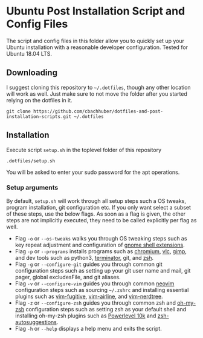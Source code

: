 # Ubuntu Post Installation Script and Config Files

The script and config files in this folder allow you to quickly set up your Ubuntu installation with a reasonable developer configuration. Tested for Ubuntu 18.04 LTS.

## Downloading

I suggest cloning this repository to `~/.dotfiles`, though any other location will work as well. Just make sure to not move the folder after you started relying on the dotfiles in it.

```
git clone https://github.com/cbachhuber/dotfiles-and-post-installation-scripts.git ~/.dotfiles
```

## Installation

Execute script `setup.sh` in the toplevel folder of this repository

```
.dotfiles/setup.sh
```

You will be asked to enter your sudo password for the apt operations.

### Setup arguments

By default, `setup.sh` will work through all setup steps such a OS tweaks, program installation, git configuration etc. If you only want select a subset of these steps, use the below flags. As soon as a flag is given, the other steps are not implicitly executed, they need to be called explicitly per flag as well.


- Flag `-o` or `--os-tweaks` walks you through OS tweaking steps such as key repeat adjustment and configuration of [gnome shell extensions](https://extensions.gnome.org/).
- Flag `-p` or `--programs` installs programs such as [chromium](https://chromium.googlesource.com/chromium/src/), [vlc](https://www.videolan.org/), [gimp](https://www.gimp.org/), and dev tools such as python3, [terminator](https://gnometerminator.blogspot.com/p/introduction.html), git, and [zsh](https://en.wikipedia.org/wiki/Z_shell).
- Flag `-g` or `--configure-git` guides you through common git configuration steps such as setting up your git user name and mail, git pager, global excludesFile, and git aliases.
- Flag `-v` or `--configure-vim` guides you through common [neovim](https://github.com/neovim/neovim) configuration steps such as sourcing `~/.zshrc` and installing essential plugins such as [vim-fugitive](https://github.com/tpope/vim-fugitive), [vim-airline](https://github.com/vim-airline/vim-airline), and [vim-nerdtree](https://github.com/scrooloose/nerdtree).
- Flag `-z` or `--configure-zsh` guides you through common zsh and [oh-my-zsh](https://github.com/ohmyzsh/ohmyzsh) configuration steps such as setting zsh as your default shell and installing oh-my-zsh plugins such as [Powerlevel 10k](https://github.com/romkatv/powerlevel10k) and [zsh-autosuggestions](https://github.com/zsh-users/zsh-autosuggestions).
- Flag `-h` or `--help` displays a help menu and exits the script.
